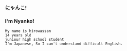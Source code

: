 ### にゃんこ!
### I'm Nyanko!

```
My name is hirowassan
14 years old
juniour high school student
I'm Japanese, So I can't understand difficult English.
```

